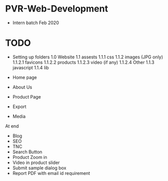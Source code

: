 # PVR-Web-Development
- Intern batch Feb 2020


# TODO

- Setting up folders
   1.0 Website
    1.1 assests
      1.1.1 css
      1.1.2 images (JPG only)
        1.1.2.1 favicons
        1.1.2.2 products
        1.1.2.3 video (if any)
        1.1.2.4 Other
      1.1.3 javascript
      1.1.4 lib

- Home page
- About Us
- Product Page
- Export
- Media

At end
- Blog 
- SEO
- TNC
- Search Button
- Product Zoom in
- Video in product slider
- Submit sample dialog box
- Report PDF with email id requirement
